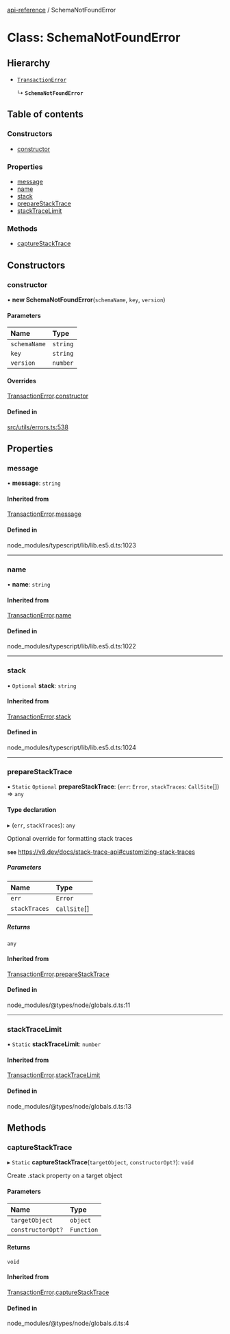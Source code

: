 [api-reference](../README.md) / SchemaNotFoundError

# Class: SchemaNotFoundError

## Hierarchy

- [`TransactionError`](TransactionError.md)

  ↳ **`SchemaNotFoundError`**

## Table of contents

### Constructors

- [constructor](SchemaNotFoundError.md#constructor)

### Properties

- [message](SchemaNotFoundError.md#message)
- [name](SchemaNotFoundError.md#name)
- [stack](SchemaNotFoundError.md#stack)
- [prepareStackTrace](SchemaNotFoundError.md#preparestacktrace)
- [stackTraceLimit](SchemaNotFoundError.md#stacktracelimit)

### Methods

- [captureStackTrace](SchemaNotFoundError.md#capturestacktrace)

## Constructors

### constructor

• **new SchemaNotFoundError**(`schemaName`, `key`, `version`)

#### Parameters

| Name | Type |
| :------ | :------ |
| `schemaName` | `string` |
| `key` | `string` |
| `version` | `number` |

#### Overrides

[TransactionError](TransactionError.md).[constructor](TransactionError.md#constructor)

#### Defined in

[src/utils/errors.ts:538](https://github.com/unicorndomaingr/aepp-sdk-js-ts/blob/e06cc9f0/src/utils/errors.ts#L538)

## Properties

### message

• **message**: `string`

#### Inherited from

[TransactionError](TransactionError.md).[message](TransactionError.md#message)

#### Defined in

node_modules/typescript/lib/lib.es5.d.ts:1023

___

### name

• **name**: `string`

#### Inherited from

[TransactionError](TransactionError.md).[name](TransactionError.md#name)

#### Defined in

node_modules/typescript/lib/lib.es5.d.ts:1022

___

### stack

• `Optional` **stack**: `string`

#### Inherited from

[TransactionError](TransactionError.md).[stack](TransactionError.md#stack)

#### Defined in

node_modules/typescript/lib/lib.es5.d.ts:1024

___

### prepareStackTrace

▪ `Static` `Optional` **prepareStackTrace**: (`err`: `Error`, `stackTraces`: `CallSite`[]) => `any`

#### Type declaration

▸ (`err`, `stackTraces`): `any`

Optional override for formatting stack traces

**`see`** https://v8.dev/docs/stack-trace-api#customizing-stack-traces

##### Parameters

| Name | Type |
| :------ | :------ |
| `err` | `Error` |
| `stackTraces` | `CallSite`[] |

##### Returns

`any`

#### Inherited from

[TransactionError](TransactionError.md).[prepareStackTrace](TransactionError.md#preparestacktrace)

#### Defined in

node_modules/@types/node/globals.d.ts:11

___

### stackTraceLimit

▪ `Static` **stackTraceLimit**: `number`

#### Inherited from

[TransactionError](TransactionError.md).[stackTraceLimit](TransactionError.md#stacktracelimit)

#### Defined in

node_modules/@types/node/globals.d.ts:13

## Methods

### captureStackTrace

▸ `Static` **captureStackTrace**(`targetObject`, `constructorOpt?`): `void`

Create .stack property on a target object

#### Parameters

| Name | Type |
| :------ | :------ |
| `targetObject` | `object` |
| `constructorOpt?` | `Function` |

#### Returns

`void`

#### Inherited from

[TransactionError](TransactionError.md).[captureStackTrace](TransactionError.md#capturestacktrace)

#### Defined in

node_modules/@types/node/globals.d.ts:4
